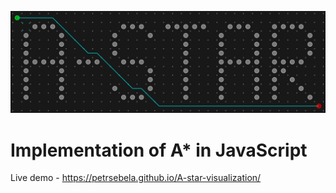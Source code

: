 ![Repository baner](/Images/RepoBaner.png)
# Implementation of A* in JavaScript

Live demo - https://petrsebela.github.io/A-star-visualization/
